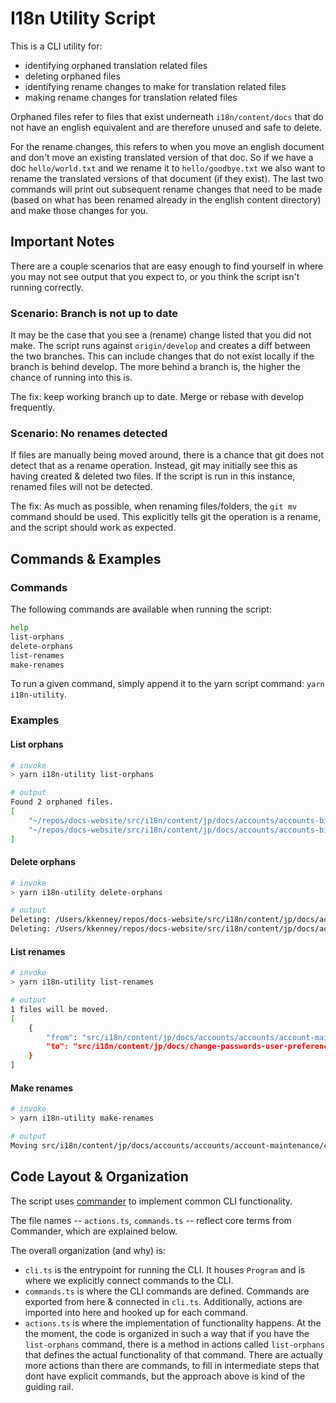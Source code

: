 # I18n Utility Script

This is a CLI utility for:
* identifying orphaned translation related files
* deleting orphaned files
* identifying rename changes to make for translation related files
* making rename changes for translation related files

Orphaned files refer to files that exist underneath `i18n/content/docs` that do not have an english equivalent and are therefore unused and safe to delete.

For the rename changes, this refers to when you move an english document and don't move an existing translated version of that doc. So if we have a doc `hello/world.txt` and we rename it to `hello/goodbye.txt` we also want to rename the translated versions of that document (if they exist). The last two commands will print out subsequent rename changes that need to be made (based on what has been renamed already in the english content directory) and make those changes for you.

## Important Notes

There are a couple scenarios that are easy enough to find yourself in where you may not see output that you expect to, or you think the script isn't running correctly.

### Scenario: Branch is not up to date

It may be the case that you see a (rename) change listed that you did not make. The script runs against `origin/develop` and creates a diff between the two branches. This can include changes that do not exist locally if the branch is behind develop. The more behind a branch is, the higher the chance of running into this is.

The fix: keep working branch up to date. Merge or rebase with develop frequently.

### Scenario: No renames detected

If files are manually being moved around, there is a chance that git does not detect that as a rename operation. Instead, git may initially see this as having created & deleted two files. If the script is run in this instance, renamed files will not be detected.

The fix: As much as possible, when renaming files/folders, the `git mv` command should be used. This explicitly tells git the operation is a rename, and the script should work as expected.

## Commands & Examples

### Commands

The following commands are available when running the script:
```sh
help
list-orphans
delete-orphans
list-renames
make-renames
```

To run a given command, simply append it to the yarn script command: `yarn i18n-utility`. 

### Examples

#### List orphans

```sh
# invoke
> yarn i18n-utility list-orphans

# output
Found 2 orphaned files.
[
    "~/repos/docs-website/src/i18n/content/jp/docs/accounts/accounts-billing/general-account-settings/introduction-account-settings.mdx",
    "~/repos/docs-website/src/i18n/content/jp/docs/accounts/accounts-billing/new-relic-one-user-management/images/New-Relic-capabilities-UI-screenshot.png",
]
```

#### Delete orphans

```sh
# invoke
> yarn i18n-utility delete-orphans

# output
Deleting: /Users/kkenney/repos/docs-website/src/i18n/content/jp/docs/accounts/accounts-billing/general-account-settings/introduction-account-settings.mdx
Deleting: /Users/kkenney/repos/docs-website/src/i18n/content/jp/docs/accounts/accounts-billing/new-relic-one-user-management/images/New-Relic-capabilities-UI-screenshot.png
```

#### List renames

```sh
# invoke
> yarn i18n-utility list-renames

# output
1 files will be moved.
[
    {
        "from": "src/i18n/content/jp/docs/accounts/accounts/account-maintenance/change-passwords-user-preferences.mdx",
        "to": "src/i18n/content/jp/docs/change-passwords-user-preferences.mdx"
    }
]
```

#### Make renames

```sh
# invoke
> yarn i18n-utility make-renames

# output
Moving src/i18n/content/jp/docs/accounts/accounts/account-maintenance/change-passwords-user-preferences.mdx to src/i18n/content/jp/docs/change-passwords-user-preferences.mdx
```

## Code Layout & Organization

The script uses [commander](https://github.com/tj/commander.js/) to implement common CLI functionality.

The file names -- `actions.ts`, `commands.ts` -- reflect core terms from Commander, which are explained below.

The overall organization (and why) is:
- `cli.ts` is the entrypoint for running the CLI. It houses `Program` and is where we explicitly connect commands to the CLI.
- `commands.ts` is where the CLI commands are defined. Commands are exported from here & connected in `cli.ts`. Additionally, actions are imported into here and hooked up for each command.
- `actions.ts` is where the implementation of functionality happens. At the the moment, the code is organized in such a way that if you have the `list-orphans` command, there is a method in actions called `list-orphans` that defines the actual functionality of that command. There are actually more actions than there are commands, to fill in intermediate steps that dont have explicit commands, but the approach above is kind of the guiding rail.
